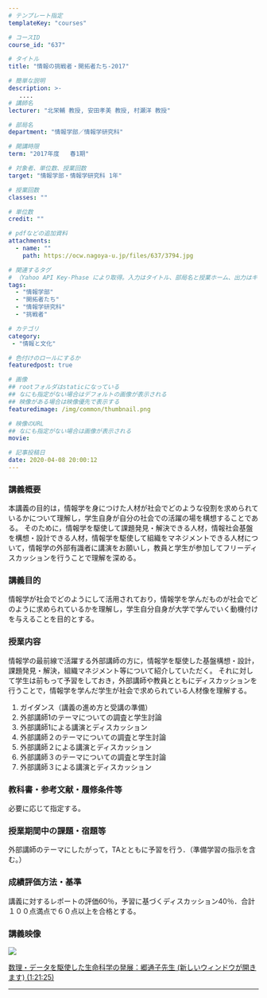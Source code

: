 ```yaml
---
# テンプレート指定
templateKey: "courses"

# コースID
course_id: "637"

# タイトル
title: "情報の挑戦者・開拓者たち-2017"

# 簡単な説明
description: >-
   ....
# 講師名
lecturer: "北栄輔 教授, 安田孝美 教授, 村瀬洋 教授"

# 部局名
department: "情報学部／情報学研究科"

# 開講時限
term: "2017年度	春1期"

# 対象者、単位数、授業回数
target: "情報学部・情報学研究科 1年"

# 授業回数
classes: ""

# 単位数
credit: ""

# pdfなどの追加資料
attachments:
  - name: "" 
    path: https://ocw.nagoya-u.jp/files/637/3794.jpg

# 関連するタグ
# （Yahoo API Key-Phase により取得。入力はタイトル、部局名と授業ホーム、出力はキーフレーズ（tags））
tags:
  - "情報学部"
  - "開拓者たち"
  - "情報学研究科"
  - "挑戦者"

# カテゴリ
category:
 - "情報と文化"

# 色付けのロールにするか
featuredpost: true

# 画像
## rootフォルダはstaticになっている
## なにも指定がない場合はデフォルトの画像が表示される
## 映像がある場合は映像優先で表示する
featuredimage: /img/common/thumbnail.png

# 映像のURL
## なにも指定がない場合は画像が表示される
movie: 

# 記事投稿日
date: 2020-04-08 20:00:12
---
```


### 講義概要

本講義の目的は，情報学を身につけた人材が社会でどのような役割を求められているかについて理解し，学生自身が自分の社会での活躍の場を構想することである。
そのために，情報学を駆使して課題発見・解決できる人材，情報社会基盤を構想・設計できる人材，情報学を駆使して組織をマネジメントできる人材について，情報学の外部有識者に講演をお願いし，教員と学生が参加してフリーディスカッションを行うことで理解を深める。

### 講義目的

情報学が社会でどのようにして活用されており，情報学を学んだものが社会でどのように求められているかを理解し，学生自分自身が大学で学んでいく動機付けを与えることを目的とする。









### 授業内容

情報学の最前線で活躍する外部講師の方に，情報学を駆使した基盤構想・設計，課題発見・解決，組織マネジメント等について紹介していただく。
それに対して学生は前もって予習をしておき，外部講師や教員とともにディスカッションを行うことで，情報学を学んだ学生が社会で求められている人材像を理解する。

1. ガイダンス（講義の進め方と受講の準備）
2. 外部講師1のテーマについての調査と学生討論
3. 外部講師1による講演とディスカッション
4. 外部講師２のテーマについての調査と学生討論
5. 外部講師２による講演とディスカッション
6. 外部講師３のテーマについての調査と学生討論
7. 外部講師３による講演とディスカッション

### 教科書・参考文献・履修条件等

必要に応じて指定する。

### 授業期間中の課題・宿題等

外部講師のテーマにしたがって，TAとともに予習を行う．（準備学習の指示を含む。）

### 成績評価方法・基準

講義に対するレポートの評価60％，予習に基づくディスカッション40％．合計１００点満点で６０点以上を合格とする。










### 講義映像


![](https://ocw.nagoya-u.jp/files/637/3794.jpg) 

[
数理・データを駆使した生命科学の発展：郷通子先生 (新しいウィンドウが開きます) (1:21:25)](https://nuvideo.media.nagoya-u.ac.jp/embed/affd89f8777eaeaa2d00caa9597fd84acd76489d
)









-----
